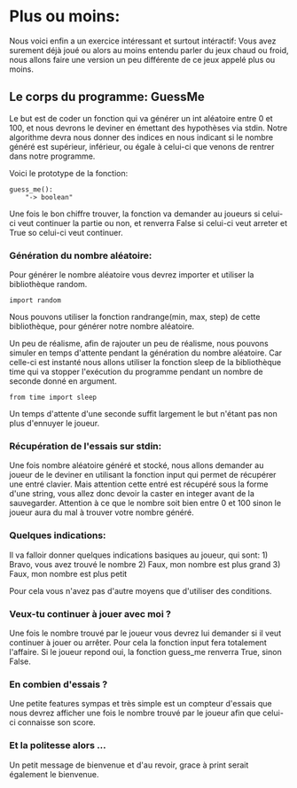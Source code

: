 # Plus ou moins:

Nous voici enfin a un exercice intéressant et surtout intéractif:
Vous avez surement déjà joué ou alors au moins entendu parler du jeux chaud ou froid, nous allons faire une version un peu différente de ce jeux appelé plus ou moins.
## Le corps du programme: GuessMe

Le but est de coder un fonction qui va générer un int aléatoire entre 0 et 100, et nous devrons le deviner en émettant des hypothèses via stdin. Notre algorithme devra nous donner des indices en nous indicant si le nombre généré est supérieur, inférieur, ou égale à celui-ci que venons de rentrer dans notre programme.

Voici le prototype de la fonction:

    guess_me():
        "-> boolean"

Une fois le bon chiffre trouver, la fonction va demander au joueurs si celui-ci veut continuer la partie ou non, et renverra False si celui-ci veut arreter et True so celui-ci veut continuer.

### Génération du nombre aléatoire:

Pour générer le nombre aléatoire vous devrez importer et utiliser la bibliothèque random.

    import random

Nous pouvons utiliser la fonction randrange(min, max, step) de cette bibliothèque, pour générer notre nombre aléatoire.

Un peu de réalisme, afin de rajouter un peu de réalisme, nous pouvons simuler en temps d'attente pendant la génération du nombre aléatoire. Car celle-ci est instanté nous allons utiliser la fonction sleep de la bibliothèque time qui va stopper l'exécution du programme pendant un nombre de seconde donné en argument.

    from time import sleep

Un temps d'attente d'une seconde suffit largement le but n'étant pas non plus d'ennuyer le joueur.

### Récupération de l'essais sur stdin:

Une fois nombre aléatoire généré et stocké, nous allons demander au joueur de le deviner en utilisant la fonction input qui permet de récupérer une entré clavier. 
Mais attention cette entré est récupéré sous la forme d'une string, vous allez donc devoir la caster en integer avant de la sauvegarder.
    Attention à ce que le nombre soit bien entre 0 et 100 sinon le joueur aura du mal à trouver votre nombre généré.

### Quelques indications:

Il va falloir donner quelques indications basiques au joueur, qui sont:
    1) Bravo, vous avez trouvé le nombre
    2) Faux, mon nombre est plus grand
    3) Faux, mon nombre est plus petit

Pour cela vous n'avez pas d'autre moyens que d'utiliser des conditions.

### Veux-tu continuer à jouer avec moi ?

Une fois le nombre trouvé par le joueur vous devrez lui demander si il veut continuer à jouer ou arrêter. Pour cela la fonction input fera totalement l'affaire.
Si le joueur repond oui, la fonction guess_me renverra True, sinon False.

### En combien d'essais ?

Une petite features sympas et très simple est un compteur d'essais que nous devrez afficher une fois le nombre trouvé par le joueur afin que celui-ci connaisse son score.

### Et la politesse alors ...

Un petit message de bienvenue et d'au revoir, grace à print serait également le bienvenue.
